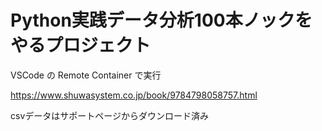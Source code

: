 # Python実践データ分析100本ノックをやるプロジェクト

VSCode の Remote Container で実行

https://www.shuwasystem.co.jp/book/9784798058757.html

csvデータはサポートページからダウンロード済み

